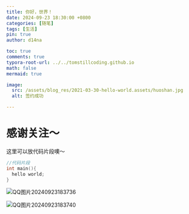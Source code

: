 ```yaml
---
title: 你好，世界！
date: 2024-09-23 18:30:00 +0800
categories: [随笔]
tags: [生活]
pin: true
author: d14na

toc: true
comments: true
typora-root-url: ../../tomstillcoding.github.io
math: false
mermaid: true

image:
  src: /assets/blog_res/2021-03-30-hello-world.assets/huoshan.jpg
  alt: 签约成功

---
```


# 感谢关注～ 


这里可以放代码片段噢～
```c++
//代码片段
int main(){
  hello world;
}
```

![QQ图片20240923183736](/../d14na.github.io/assets/blog_res/2021-03-30-hello-world.assets/QQ%E5%9B%BE%E7%89%8720240923183736.jpg)

![QQ图片20240923183740](/../d14na.github.io/assets/blog_res/2024-09-23-first_post.assets/QQ%E5%9B%BE%E7%89%8720240923183740.jpg)
